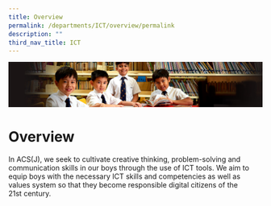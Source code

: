 ```yaml
---
title: Overview
permalink: /departments/ICT/overview/permalink
description: ""
third_nav_title: ICT
---
```

![](/images/Sub-banner1.jpg)

Overview
========

In ACS(J), we seek to cultivate creative thinking, problem-solving and communication skills in our boys through the use of ICT tools. We aim to equip boys with the necessary ICT skills and competencies as well as values system so that they become responsible digital citizens of the 21st century.
